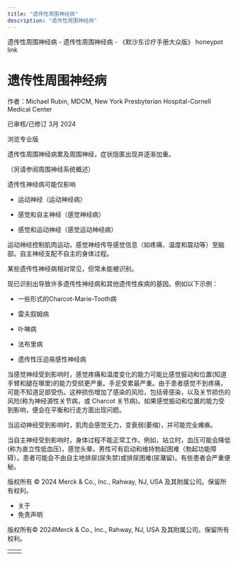 ```yaml
---
title: "遗传性周围神经病"
description: "遗传性周围神经病"
---
```


﻿遗传性周围神经病 \- 遗传性周围神经病 \- 《默沙东诊疗手册大众版》 honeypot link

# 遗传性周围神经病

作者：Michael Rubin, MDCM, New York Presbyterian Hospital-Cornell Medical Center

已审核/已修订 3月 2024

浏览专业版

遗传性周围神经病累及周围神经，症状隐匿出现并逐渐加重。

（另请参阅周围神经系统概述）

遗传性神经病可能仅影响

- 运动神经（运动神经病）

- 感觉和自主神经（感觉神经病）

- 感觉和运动神经（感觉运动神经病）


运动神经控制肌肉运动，感觉神经传导感觉信息（如疼痛、温度和震动等）至脑部。自主神经支配不自主的身体过程。

某些遗传性神经病相对常见，但常未能被识别。

现已识别出导致许多遗传性神经病和其他遗传性疾病的基因。例如以下示例：

- 一些形式的Charcot-Marie-Tooth病

- 雷夫叙姆病

- 卟啉病

- 法布里病

- 遗传性压迫易感性神经病


当感觉神经受到影响时，感觉疼痛和温度变化的能力可能比感觉振动和位置(知道手臂和腿在哪里)的能力受损更严重。手足受累最严重。由于患者感觉不到疼痛，可能不知道足部受伤。这种损伤增加了感染的风险，包括骨感染，以及关节损伤的风险(称为神经源性关节病，或 Charcot 关节病)。如果感觉振动和位置的能力受到影响，便会在平衡和行走方面出现问题。

当运动神经受到影响时，肌肉会感觉无力，变衰弱(萎缩)，并可能完全瘫痪。

当自主神经受到影响时，身体过程不能正常工作。例如，站立时，血压可能会降低(称为直立性低血压)，感觉头晕。男性可有启动和维持勃起困难（勃起功能障碍）。患者可能会不由自主地排尿(尿失禁)或排尿困难(尿潴留)。有些患者会严重便秘。



版权所有 © 2024
Merck & Co., Inc., Rahway, NJ, USA 及其附属公司。保留所有权利。

- 关于
- 免责声明

版权所有© 2024Merck & Co., Inc., Rahway, NJ, USA 及其附属公司。保留所有权利。

|     |     |
| --- | --- |
|  |  |